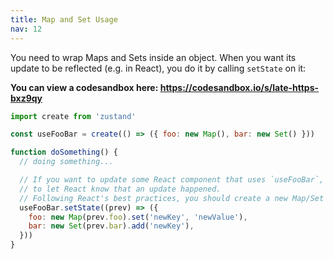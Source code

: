 ```yaml
---
title: Map and Set Usage
nav: 12
---
```


You need to wrap Maps and Sets inside an object. When you want its update to be reflected (e.g. in React),
you do it by calling `setState` on it:

**You can view a codesandbox here: https://codesandbox.io/s/late-https-bxz9qy**

```js
import create from 'zustand'

const useFooBar = create(() => ({ foo: new Map(), bar: new Set() }))

function doSomething() {
  // doing something...

  // If you want to update some React component that uses `useFooBar`, you have to call setState
  // to let React know that an update happened.
  // Following React's best practices, you should create a new Map/Set when updating them:
  useFooBar.setState((prev) => ({
    foo: new Map(prev.foo).set('newKey', 'newValue'),
    bar: new Set(prev.bar).add('newKey'),
  }))
}
```
